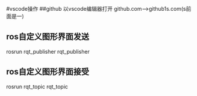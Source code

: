 #vscode操作
##github 以vscode编辑器打开
github.com-->github1s.com(s前面是一)
## ros自定义图形界面发送
rosrun rqt_publisher rqt_publisher
## ros自定义图形界面接受
rosrun rqt_topic rqt_topic
